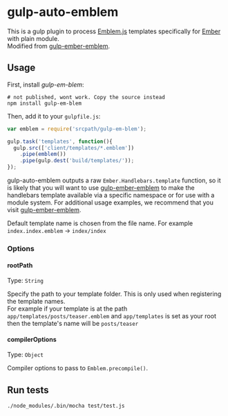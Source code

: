 # gulp-auto-emblem

This is a gulp plugin to process [Emblem.js](http://emblemjs.com) templates specifically for [Ember](http://emberjs.com/) with plain module.  
Modified from [gulp-ember-emblem].

## Usage

First, install _gulp-em-blem_:

```shell
# not published, wont work. Copy the source instead
npm install gulp-em-blem
```

Then, add it to your `gulpfile.js`:

```javascript
var emblem = require('srcpath/gulp-em-blem');

gulp.task('templates', function(){
  gulp.src(['client/templates/*.emblem'])
    .pipe(emblem())
    .pipe(gulp.dest('build/templates/'));
});
```

gulp-auto-emblem outputs a raw `Ember.Handlebars.template` function, so it is likely that you will want to use [gulp-ember-emblem] to make the handlebars template available via a specific namespace or for use with a module system. For additional usage examples, we recommend that you visit [gulp-ember-emblem].

Default template name is chosen from the file name. For example `index.index.emblem` -> `index/index`

### Options

#### rootPath
Type: `String`

Specify the path to your template folder. This is only used when registering the template names.  
For example if your template is at the path `app/templates/posts/teaser.emblem` and `app/templates` is set as your root then the template's name will be `posts/teaser`

#### compilerOptions
Type: `Object`

Compiler options to pass to `Emblem.precompile()`.

## Run tests

```shell
./node_modules/.bin/mocha test/test.js
```

[gulp-ember-emblem]: https://github.com/wbyoung/gulp-ember-emblem
